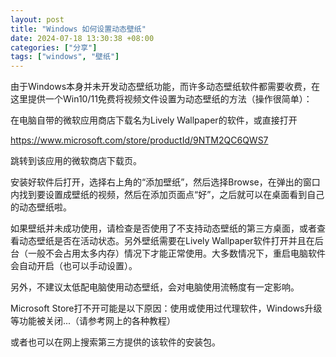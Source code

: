 ```yaml
---
layout: post
title: "Windows 如何设置动态壁纸"
date: 2024-07-18 13:30:38 +08:00
categories: ["分享"]
tags: ["windows", "壁纸"]
---
```


由于Windows本身并未开发动态壁纸功能，而许多动态壁纸软件都需要收费，在这里提供一个Win10/11免费将视频文件设置为动态壁纸的方法（操作很简单）：

在电脑自带的微软应用商店下载名为Lively Wallpaper的软件，或直接打开

https://www.microsoft.com/store/productId/9NTM2QC6QWS7

跳转到该应用的微软商店下载页。

安装好软件后打开，选择右上角的“添加壁纸”，然后选择Browse，在弹出的窗口内找到要设置成壁纸的视频，然后在添加页面点“好”，之后就可以在桌面看到自己的动态壁纸啦。

如果壁纸并未成功使用，请检查是否使用了不支持动态壁纸的第三方桌面，或者查看动态壁纸是否在活动状态。另外壁纸需要在Lively Wallpaper软件打开并且在后台（一般不会占用太多内存）情况下才能正常使用。大多数情况下，重启电脑软件会自动开启（也可以手动设置）。

另外，不建议太低配电脑使用动态壁纸，会对电脑使用流畅度有一定影响。

Microsoft Store打不开可能是以下原因：使用或使用过代理软件，Windows升级等功能被关闭...（请参考网上的各种教程）

或者也可以在网上搜索第三方提供的该软件的安装包。